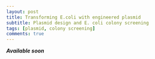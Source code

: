 ```yaml
---
layout: post
title: Transforming E.coli with engineered plasmid
subtitle: Plasmid design and E. coli colony screening
tags: [plasmid, colony screening]
comments: true
---
```


**_Available soon_**
